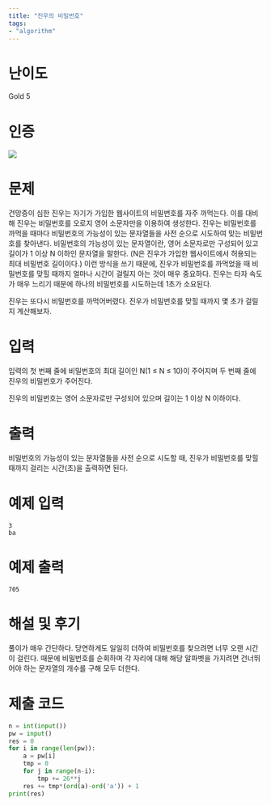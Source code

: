 ```yaml
---
title: "진우의 비밀번호"
tags:
- "algorithm"
---
```


# 난이도
Gold 5

# 인증
![](https://bmchun00.github.io/assets/algo/week7-3.png)

# 문제
건망증이 심한 진우는 자기가 가입한 웹사이트의 비밀번호를 자주 까먹는다. 이를 대비해 진우는 비밀번호를 오로지 영어 소문자만을 이용하여 생성한다. 진우는 비밀번호를 까먹을 때마다 비밀번호의 가능성이 있는 문자열들을 사전 순으로 시도하여 맞는 비밀번호를 찾아낸다. 비밀번호의 가능성이 있는 문자열이란, 영어 소문자로만 구성되어 있고 길이가 1 이상 N 이하인 문자열을 말한다. (N은 진우가 가입한 웹사이트에서 허용되는 최대 비밀번호 길이이다.) 이런 방식을 쓰기 때문에, 진우가 비밀번호를 까먹었을 때 비밀번호를 맞힐 때까지 얼마나 시간이 걸릴지 아는 것이 매우 중요하다. 진우는 타자 속도가 매우 느리기 때문에 하나의 비밀번호를 시도하는데 1초가 소요된다.

진우는 또다시 비밀번호를 까먹어버렸다. 진우가 비밀번호를 맞힐 때까지 몇 초가 걸릴지 계산해보자.

# 입력
입력의 첫 번째 줄에 비밀번호의 최대 길이인 N(1 ≤ N ≤ 10)이 주어지며 두 번째 줄에 진우의 비밀번호가 주어진다.

진우의 비밀번호는 영어 소문자로만 구성되어 있으며 길이는 1 이상 N 이하이다.

# 출력
비밀번호의 가능성이 있는 문자열들을 사전 순으로 시도할 때, 진우가 비밀번호를 맞힐 때까지 걸리는 시간(초)을 출력하면 된다.

# 예제 입력
```
3
ba
```

# 예제 출력
```
705
```

# 해설 및 후기
풀이가 매우 간단하다. 당연하게도 일일히 더하여 비밀번호를 찾으려면 너무 오랜 시간이 걸린다. 때문에 비밀번호를 순회하며 각 자리에 대해 해당 알파벳을 가지려면 건너뛰어야 하는 문자열의 개수를 구해 모두 더한다.

# 제출 코드
```py
n = int(input())
pw = input()
res = 0
for i in range(len(pw)):
    a = pw[i]
    tmp = 0
    for j in range(n-i):
        tmp += 26**j
    res += tmp*(ord(a)-ord('a')) + 1
print(res)
```